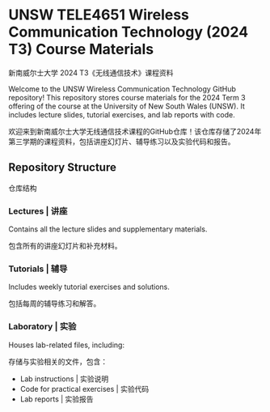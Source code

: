 # UNSW TELE4651 Wireless Communication Technology (2024 T3) Course Materials
新南威尔士大学 2024 T3《无线通信技术》课程资料

Welcome to the UNSW Wireless Communication Technology GitHub repository! This repository stores course materials for the 2024 Term 3 offering of the course at the University of New South Wales (UNSW). It includes lecture slides, tutorial exercises, and lab reports with code.

欢迎来到新南威尔士大学无线通信技术课程的GitHub仓库！该仓库存储了2024年第三学期的课程资料，包括讲座幻灯片、辅导练习以及实验代码和报告。

## Repository Structure
仓库结构

### Lectures | 讲座

Contains all the lecture slides and supplementary materials.

包含所有的讲座幻灯片和补充材料。

### Tutorials | 辅导

Includes weekly tutorial exercises and solutions.

包括每周的辅导练习和解答。

### Laboratory | 实验

Houses lab-related files, including:

存储与实验相关的文件，包含：

- Lab instructions | 实验说明
- Code for practical exercises | 实验代码
- Lab reports | 实验报告


